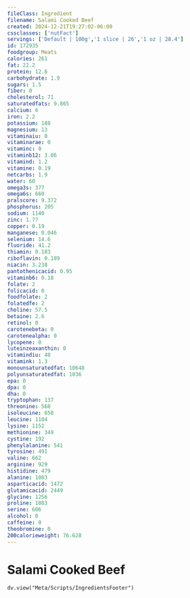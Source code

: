 ```yaml
---
fileClass: Ingredient
filename: Salami Cooked Beef
created: 2024-12-21T19:27:02-06:00
cssclasses: ['nutFact']
servings: ['Default | 100g','1 slice | 26','1 oz | 28.4']
id: 172935
foodgroup: Meats
calories: 261
fat: 22.2
protein: 12.6
carbohydrate: 1.9
sugars: 1.5
fiber: 0
cholesterol: 71
saturatedfats: 9.865
calcium: 6
iron: 2.2
potassium: 188
magnesium: 13
vitaminaiu: 0
vitaminarae: 0
vitaminc: 0
vitaminb12: 3.06
vitamind: 1.2
vitamine: 0.19
netcarbs: 1.9
water: 60
omega3s: 377
omega6s: 660
pralscore: 9.372
phosphorus: 205
sodium: 1140
zinc: 1.77
copper: 0.19
manganese: 0.046
selenium: 14.6
fluoride: 41.2
thiamin: 0.103
riboflavin: 0.189
niacin: 3.238
pantothenicacid: 0.95
vitaminb6: 0.18
folate: 2
folicacid: 0
foodfolate: 2
folatedfe: 2
choline: 57.5
betaine: 2.6
retinol: 0
carotenebeta: 0
carotenealpha: 0
lycopene: 0
luteinzeaxanthin: 0
vitamindiu: 48
vitamink: 1.3
monounsaturatedfat: 10648
polyunsaturatedfat: 1036
epa: 0
dpa: 0
dha: 0
tryptophan: 137
threonine: 568
isoleucine: 650
leucine: 1104
lysine: 1152
methionine: 349
cystine: 192
phenylalanine: 541
tyrosine: 491
valine: 662
arginine: 929
histidine: 479
alanine: 1083
asparticacid: 1472
glutamicacid: 2449
glycine: 1256
proline: 1083
serine: 606
alcohol: 0
caffeine: 0
theobromine: 0
200calorieweight: 76.628
---
```


# Salami Cooked Beef

```dataviewjs
dv.view("Meta/Scripts/IngredientsFooter")
```